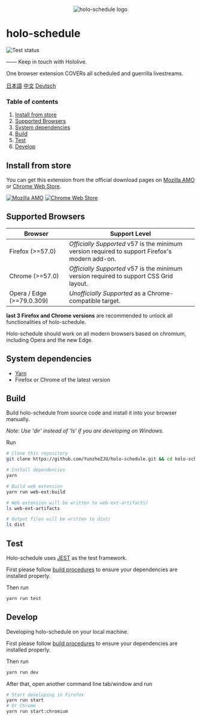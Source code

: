 <p align="center"><img src="/src/icons/icon@128.png" alt="holo-schedule logo"></p>

# holo-schedule

![Test status](https://github.com/YunzheZJU/holo-schedule/workflows/Test/badge.svg)

—— Keep in touch with Hololive.

One browser extension COVERs all scheduled and guerrilla livestreams.

[日本語](/docs/README.ja.md) [中文](/docs/README.zh_CN.md) [Deutsch](/docs/README.de.md)

### Table of contents

1. [Install from store](#install-from-store)
1. [Supported Browsers](#supported-browsers)
1. [System dependencies](#system-dependencies)
1. [Build](#build)
1. [Test](#test)
1. [Develop](#develop)

## Install from store

You can get this extension from the official download pages on 
[Mozilla AMO](https://addons.mozilla.org/firefox/addon/holo-schedule/) 
or 
[Chrome Web Store](https://chrome.google.com/webstore/detail/holoschedule/fjicegllhddldnnkgfefblholeegpcad).

[![Mozilla AMO](/docs/get-the-add-on.png)](https://addons.mozilla.org/firefox/addon/holo-schedule/)
[![Chrome Web Store](/docs/available-in-the-chrome-web-store.png)](https://chrome.google.com/webstore/detail/holoschedule/fjicegllhddldnnkgfefblholeegpcad)

## Supported Browsers

| Browser                   | Support Level                                                                                      |
| ------------------------- | -------------------------------------------------------------------------------------------------- |
| Firefox (>=57.0)          | *Officially Supported* v57 is the minimum version required to support Firefox's modern add-on.     |
| Chrome (>=57.0)           | *Officially Supported* v57 is the minimum version required to support CSS Grid layout.             |
| Opera / Edge (>=79.0.309) | *Unofficially Supported* as a Chrome-compatible target.                                            |

**last 3 Firefox and Chrome versions** are recommended to unlock all functionalities of holo-schedule.

Holo-schedule should work on all modern browsers based on chromium, including Opera and the new Edge.

## System dependencies

* [Yarn](https://classic.yarnpkg.com/en/docs/install)
* Firefox or Chrome of the latest version

## Build

Build holo-schedule from source code and install it into your browser manually.

*Note: Use 'dir' instead of 'ls' if you are developing on Windows.*

Run
```bash
# Clone this repository
git clone https://github.com/YunzheZJU/holo-schedule.git && cd holo-schedule

# Install dependencies
yarn

# Build web extension
yarn run web-ext:build

# Web extension will be written to web-ext-artifacts/
ls web-ext-artifacts

# Output files will be written to dist/
ls dist
```

## Test

Holo-schedule uses [JEST](https://jestjs.io/) as the test framework.

First please follow [build procedures](#build) to ensure your dependencies are installed properly.

Then run
```bash
yarn run test
```

## Develop

Developing holo-schedule on your local machine.

First please follow [build procedures](#build) to ensure your dependencies are installed properly.

Then run
```bash
yarn run dev
```

After that, open another command line tab/window and run
```bash
# Start developing in Firefox
yarn run start
# Or Chrome
yarn run start:chromium
```

